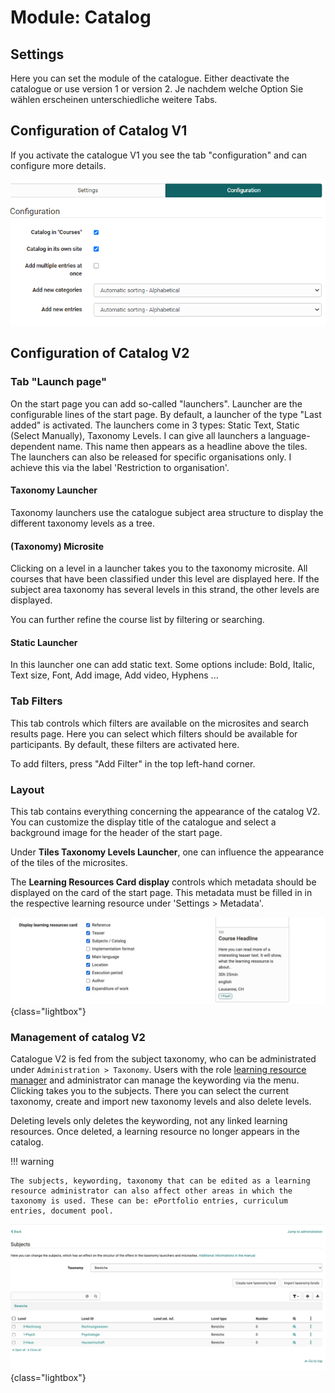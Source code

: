 # Module: Catalog

## Settings

Here you can set the module of the catalogue. Either deactivate the catalogue or use version 1 or version 2.
Je nachdem welche Option Sie wählen erscheinen unterschiedliche weitere Tabs.

## Configuration of Catalog V1

If you activate the catalogue V1 you see the tab "configuration" and can configure more details.

![Administration Catalog Version 1](assets/Admin_KatalogV1_en.png)
    

## Configuration of Catalog V2

### Tab "Launch page"

On the start page you can add so-called "launchers". Launcher are the configurable lines of the start page.  By default, a launcher of the type "Last added" is activated. The launchers come in 3 types: Static Text, Static (Select Manually), Taxonomy Levels.
I can give all launchers a language-dependent name. This name then appears as a headline above the tiles. The launchers can also be released for specific organisations only. I achieve this via the label 'Restriction to organisation'.

#### Taxonomy Launcher

Taxonomy launchers use the catalogue subject area structure to display the different taxonomy levels as a tree.

#### (Taxonomy) Microsite

Clicking on a level in a launcher takes you to the taxonomy microsite. All courses that have been classified under this level are displayed here. If the subject area taxonomy has several levels in this strand, the other levels are displayed.

You can further refine the course list by filtering or searching.

#### Static Launcher

In this launcher one can add static text. Some options include: Bold, Italic, Text size, Font, Add image, Add video, Hyphens ...

### Tab Filters

This tab controls which filters are available on the microsites and search results page. Here you can select which filters should be available for participants. By default, these filters are activated here.

To add filters, press "Add Filter" in the top left-hand corner.

### Layout

This tab contains everything concerning the appearance of the catalog V2. You can customize the display title of the catalogue and select a background image for the header of the start page.

Under **Tiles Taxonomy Levels Launcher**, one can influence the appearance of the tiles of the microsites.

The **Learning Resources Card display** controls which metadata should be displayed on the card of the start page. This metadata must be filled in in the respective learning resource under 'Settings > Metadata'.

![Course card administration Options](assets/course-card-admin.jpg){class="lightbox"}

### Management of catalog V2

Catalogue V2 is fed from the subject taxonomy, who can be administrated  under `Administration > Taxonomy`. Users with the role [learning resource manager](../../manual_user/area_modules/coaching_linienvorgesetzte.md) and administrator can manage the keywording via the menu.
Clicking takes you to the subjects. There you can select the current taxonomy, create and import new taxonomy levels and also delete levels.

Deleting levels only deletes the keywording, not any linked learning resources. Once deleted, a learning resource no longer appears in the catalog.

!!! warning

    The subjects, keywording, taxonomy that can be edited as a learning resource administrator can also affect other areas in which the taxonomy is used. These can be: ePortfolio entries, curriculum entries, document pool.


![Management ofTaxonomie](assets/taxonomy-management.jpg){class="lightbox"}